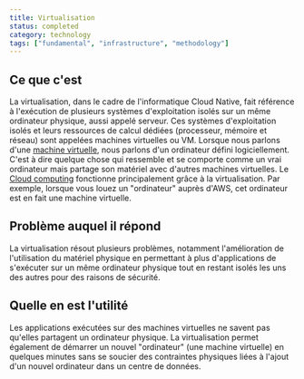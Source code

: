 ```yaml
---
title: Virtualisation
status: completed
category: technology
tags: ["fundamental", "infrastructure", "methodology"]
---
```


## Ce que c'est

La virtualisation, dans le cadre de l'informatique Cloud Native,
fait référence à l'exécution de plusieurs systèmes d'exploitation isolés sur un même ordinateur physique, aussi appelé serveur.
Ces systèmes d'exploitation isolés et leurs ressources de calcul dédiées (processeur, mémoire et réseau) sont
appelées machines virtuelles ou VM.
Lorsque nous parlons d'une [machine virtuelle](/virtual-machine/), nous parlons d'un ordinateur défini logiciellement.
C'est à dire quelque chose qui ressemble et se comporte comme un vrai ordinateur mais partage son matériel avec d'autres machines virtuelles.
Le [Cloud computing](/cloud-computing/) fonctionne  principalement grâce à la virtualisation.
Par exemple, lorsque vous louez un "ordinateur" auprès d'AWS, cet ordinateur est en fait une machine virtuelle.

## Problème auquel il répond

La virtualisation résout plusieurs problèmes, notamment l'amélioration de l'utilisation du matériel physique
en permettant à plus d'applications de s'exécuter sur un même ordinateur physique
tout en restant isolés les uns des autres pour des raisons de sécurité.

## Quelle en est l'utilité

Les applications exécutées sur des machines virtuelles ne savent pas qu'elles partagent un ordinateur physique.
La virtualisation permet également de démarrer un nouvel "ordinateur" (une machine virtuelle) en quelques minutes
sans se soucier des contraintes physiques liées à l'ajout d'un nouvel ordinateur dans un centre de données.
